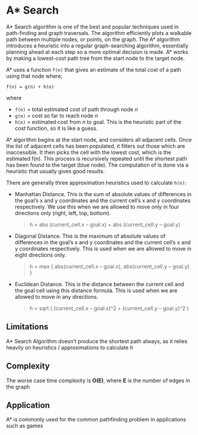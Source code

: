 # A* Search
A* Search algorithm is one of the best and popular techniques used in path-finding and graph traversals.
The algorithm efficiently plots a walkable path between multiple nodes, or points, on the graph.
The A* algorithm introduces a heuristic into a regular graph-searching algorithm, essentially planning ahead at each step so a more optimal decision is made.
A* works by making a lowest-cost path tree from the start node to the target node.

A* uses a function `f(n)` that gives an estimate of the total cost of a path using that node where;

    f(n) = g(n) + h(n)
where

* `f(n)` = total estimated cost of path through node *n*
* `g(n)` = cost so far to reach node *n*
* `h(n)` = estimated cost from *n* to goal. This is the heuristic part of the cost function, so it is like a guess.

A* algorithm begins at the start node, and considers all adjacent cells. Once the list of adjacent
cells has been populated, it filters out those which are inaccessible. It then picks the cell with the
lowest cost, which is the estimated f(n). This process is recursively repeated until the shortest path has been found to the target (blue node). The computation of  is done via a heuristic that usually gives good results.

There are generally three approximation heuristics used to calculate `h(n)`:
* Manhattan Distance. This is the sum of absolute values of differences in the goal’s x and y
coordinates and the current cell’s x and y coordinates respectively. We use this when we are allowed to move only in four directions only
(right, left, top, bottom).
    >h = abs (current_cell.x – goal.x) +
     abs (current_cell.y – goal.y)
* Diagonal Distance. This is the maximum of absolute values of differences in the goal’s x and y coordinates and the
current cell’s x and y coordinates respectively. This is used when we are allowed to move in eight directions only.
    >h = max { abs(current_cell.x – goal.x),
           abs(current_cell.y – goal.y) }
* Euclidean Distance. This is the distance between the current cell and the goal cell using this distance formula.
This is used when we are allowed to move in any directions.
    >h = sqrt ( (current_cell.x – goal.x)^2 +
            (current_cell.y – goal.y)^2 )

## Limitations
A* Search Algorithm doesn’t produce the shortest path always, as it relies heavily on heuristics / approximations to calculate *h*

## Complexity
The worse case time complexity is **O(E)**, where **E** is the number of edges in the graph

## Application
A* is commonly used for the common pathfinding problem in applications such as games

